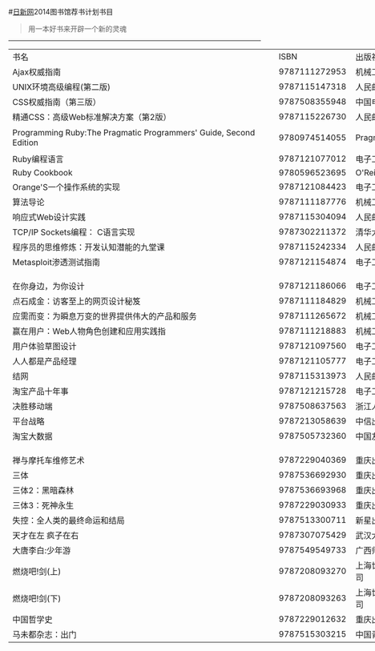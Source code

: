 
#[日新网](http://www.ecjtu.net)2014图书馆荐书计划书目


>用一本好书来开辟一个新的灵魂
***
<table border=0 cellpadding=0 cellspacing=0 width=1267 style='border-collapse:collapse;table-layout:fixed;width:950pt'>
 <tr height=18 valign=middle style='height:13.5pt'>
  <td height=18 class=xl1518732 width=547 style='height:13.5pt;width:410pt'>书名</td>
  <td class=xl6318732 width=137 style='width:103pt'>ISBN</td>
  <td class=xl1518732 width=192 style='width:144pt'>出版社</td>
  <td class=xl1518732 width=391 style='width:293pt'>备注</td>
 </tr>
 <tr class=xl1518732 height=18 valign=middle style='height:13.5pt'>
  <td height=18 class=xl1518732 style='height:13.5pt'>Ajax权威指南</td>
  <td class=xl6418732>9787111272953</td>
  <td class=xl6518732>机械工业出版社</td>
  <td class=xl1518732></td>
 </tr>
 <tr height=18 valign=middle style='height:13.5pt'>
  <td height=18 class=xl1518732 style='height:13.5pt'>UNIX环境高级编程(第二版)</td>
  <td class=xl6318732>9787115147318</td>
  <td class=xl6518732>人民邮电出版社</td>
  <td class=xl1518732></td>
 </tr>
 <tr height=18 valign=middle style='height:13.5pt'>
  <td height=18 class=xl1518732 style='height:13.5pt'>CSS权威指南（第三版）</td>
  <td class=xl6318732>9787508355948</td>
  <td class=xl1518732>中国电力出版社</td>
  <td class=xl1518732>图书馆只有英文影印版</td>
 </tr>
 <tr height=18 valign=middle style='height:13.5pt'>
  <td height=18 class=xl1518732 style='height:13.5pt'>精通CSS：高级Web标准解决方案（第2版）</td>
  <td class=xl6318732>9787115226730</td>
  <td class=xl1518732>人民邮电出版社</td>
  <td class=xl1518732></td>
 </tr>
 <tr height=18 valign=middle style='height:13.5pt'>
  <td height=18 class=xl1518732 style='height:13.5pt'>Programming Ruby:The
  Pragmatic Programmers' Guide, Second Edition</td>
  <td class=xl6318732>9780974514055</td>
  <td class=xl6518732>Pragmatic Bookshelf</td>
  <td class=xl1518732>Ruby最经典的书之一，图书馆只有两本过时的07年中翻版</td>
 </tr>
 <tr height=18 valign=middle style='height:13.5pt'>
  <td height=18 class=xl1518732 style='height:13.5pt'>Ruby编程语言</td>
  <td class=xl6318732>9787121077012</td>
  <td class=xl6518732><font class="font618732">电子工业出版社</font></td>
  <td class=xl1518732></td>
 </tr>
  <tr height=18 valign=middle style='height:13.5pt'>
  <td height=18 class=xl1518732 style='height:13.5pt'>Ruby Cookbook</td>
  <td class=xl6318732>9780596523695</td>
  <td class=xl6518732><font class="font618732">O'Reilly Media</font></td>
  <td class=xl1518732></td>
 </tr>
 <tr height=18 valign=middle style='height:13.5pt'>
  <td height=18 class=xl1518732 style='height:13.5pt'>Orange'S一个操作系统的实现</td>
  <td class=xl6318732>9787121084423</td>
  <td class=xl6518732><font class="font618732">电子工业出版社</font></td>
  <td class=xl1518732></td>
 </tr>
 <tr height=18 valign=middle style='height:13.5pt'>
  <td height=18 class=xl1518732 style='height:13.5pt'>算法导论</td>
  <td class=xl6318732>9787111187776</td>
  <td class=xl6518732><font class="font618732">机械工业出版社</font></td>
  <td class=xl1518732>算法经典，图书馆没有这个中文版</td>
 </tr>
 <tr height=18 valign=middle style='height:13.5pt'>
  <td height=18 class=xl1518732 style='height:13.5pt'>响应式Web设计实践</td>
  <td class=xl6318732>9787115304094</td>
  <td class=xl6518732><font class="font618732">人民邮电出版社</font></td>
  <td class=xl1518732></td>
 </tr>
 <tr height=18 valign=middle style='height:13.5pt'>
  <td height=18 class=xl1518732 style='height:13.5pt'>TCP/IP Sockets编程： C语言实现</td>
  <td class=xl6318732>9787302211372</td>
  <td class=xl6518732><font class="font618732">清华大学出版社</font></td>
  <td class=xl1518732></td>
 </tr>
 <tr height=18 valign=middle style='height:13.5pt'>
  <td height=18 class=xl1518732 style='height:13.5pt'>程序员的思维修炼：开发认知潜能的九堂课</td>
  <td class=xl6318732>9787115242334</td>
  <td class=xl6518732>人民邮电出版社</td>
  <td class=xl1518732></td>
 </tr>
 <tr height=18 valign=middle style='height:13.5pt'>
  <td height=18 class=xl1518732 style='height:13.5pt'>Metasploit渗透测试指南</td>
  <td class=xl6318732>9787121154874</td>
  <td class=xl6518732>电子工业出版社</td>
  <td class=xl1518732></td>
 </tr>
 <tr height=18 valign=middle style='height:13.5pt'>
  <td height=18 class=xl1518732 style='height:13.5pt'></td>
  <td class=xl6318732></td>
  <td class=xl1518732></td>
  <td class=xl1518732></td>
 </tr>
 <tr height=18 valign=middle style='height:13.5pt'>
  <td height=18 class=xl1518732 style='height:13.5pt'>在你身边，为你设计</td>
  <td class=xl6318732>9787121186066</td>
  <td class=xl6518732><font class="font618732">电子工业出版社</font></td>
  <td class=xl1518732></td>
 </tr>
 <tr height=18 valign=middle style='height:13.5pt'>
  <td height=18 class=xl1518732 style='height:13.5pt'>点石成金：访客至上的网页设计秘笈</td>
  <td class=xl6318732>9787111184829</td>
  <td class=xl6518732><font class="font618732">机械工业出版社</font></td>
  <td class=xl1518732></td>
 </tr>
 <tr height=18 valign=middle style='height:13.5pt'>
  <td height=18 class=xl1518732 style='height:13.5pt'>应需而变：为瞬息万变的世界提供伟大的产品和服务</td>
  <td class=xl6318732>9787111265672</td>
  <td class=xl6518732><font class="font618732">机械工业出版社</font></td>
  <td class=xl1518732></td>
 </tr>
 <tr height=18 valign=middle style='height:13.5pt'>
  <td height=18 class=xl1518732 style='height:13.5pt'>赢在用户：Web人物角色创建和应用实践指</td>
  <td class=xl6318732>9787111218883</td>
  <td class=xl6518732><font class="font618732">机械工业出版社</font></td>
  <td class=xl1518732></td>
 </tr>
 <tr height=18 valign=middle style='height:13.5pt'>
  <td height=18 class=xl1518732 style='height:13.5pt'>用户体验草图设计</td>
  <td class=xl6318732>9787121097560</td>
  <td class=xl6518732>电子工业出版社</td>
  <td class=xl1518732></td>
 </tr>
 <tr height=18 valign=middle style='height:13.5pt'>
  <td height=18 class=xl1518732 style='height:13.5pt'>人人都是产品经理</td>
  <td class=xl6318732>9787121105777</td>
  <td class=xl6518732>电子工业出版社</td>
  <td class=xl1518732></td>
 </tr>
<tr height=18 valign=middle style='height:13.5pt'>
  <td height=18 class=xl1518732 style='height:13.5pt'>结网</td>
  <td class=xl6318732>9787115313973</td>
  <td class=xl6518732>人民邮电出版社</td>
  <td class=xl1518732></td>
 </tr>
<tr height=18 valign=middle style='height:13.5pt'>
  <td height=18 class=xl1518732 style='height:13.5pt'>淘宝产品十年事</td>
  <td class=xl6318732>9787121215728</td>
  <td class=xl6518732>电子工业出版社</td>
  <td class=xl1518732></td>
 </tr>
<tr height=18 valign=middle style='height:13.5pt'>
  <td height=18 class=xl1518732 style='height:13.5pt'>决胜移动端</td>
  <td class=xl6318732>9787508637563</td>
  <td class=xl6518732>浙江人民出版社</td>
  <td class=xl1518732></td>
 </tr>
<tr height=18 valign=middle style='height:13.5pt'>
  <td height=18 class=xl1518732 style='height:13.5pt'>平台战略</td>
  <td class=xl6318732>9787213058639</td>
  <td class=xl6518732>中信出版社</td>
  <td class=xl1518732></td>
 </tr>
<tr height=18 valign=middle style='height:13.5pt'>
  <td height=18 class=xl1518732 style='height:13.5pt'>淘宝大数据</td>
  <td class=xl6318732>9787505732360</td>
  <td class=xl6518732>中国友谊出版公司</td>
  <td class=xl1518732>书本身写的不怎么滴，但是里面的数据来之不易</td>
 </tr>
 <tr height=18 valign=middle style='height:13.5pt'>
  <td height=18 class=xl1518732 style='height:13.5pt'></td>
  <td class=xl6318732></td>
  <td class=xl1518732></td>
  <td class=xl1518732></td>
 </tr>
 <tr height=18 valign=middle style='height:13.5pt'>
  <td height=18 class=xl1518732 style='height:13.5pt'>禅与摩托车维修艺术</td>
  <td class=xl6318732>9787229040369</td>
  <td class=xl1518732>重庆出版社</td>
  <td class=xl1518732>标题很猎奇但是内容很不错</td>
 </tr>
 <tr height=18 valign=middle style='height:13.5pt'>
  <td height=18 class=xl1518732 style='height:13.5pt'>三体</td>
  <td class=xl6318732>9787536692930</td>
  <td class=xl1518732>重庆出版社</td>
  <td rowspan=3 class=xl6618732>中国科幻鼻祖</td>
 </tr>
 <tr height=18 valign=middle style='height:13.5pt'>
  <td height=18 class=xl1518732 style='height:13.5pt'>三体2：黑暗森林</td>
  <td class=xl6318732>9787536693968</td>
  <td class=xl1518732>重庆出版社</td>
 </tr>
 <tr height=18 valign=middle style='height:13.5pt'>
  <td height=18 class=xl1518732 style='height:13.5pt'>三体3：死神永生</td>
  <td class=xl6318732>9787229030933</td>
  <td class=xl1518732>重庆出版社</td>
 </tr>
 <tr height=18 valign=middle style='height:13.5pt'>
  <td height=18 class=xl1518732 style='height:13.5pt'>失控：全人类的最终命运和结局</td>
  <td class=xl6318732>9787513300711</td>
  <td class=xl1518732>新星出版社</td>
  <td class=xl1518732></td>
 </tr>
 <tr height=18 valign=middle style='height:13.5pt'>
  <td height=18 class=xl1518732 style='height:13.5pt'>天才在左 疯子在右</td>
  <td class=xl6318732>9787307075429</td>
  <td class=xl1518732>武汉大学出版社</td>
  <td class=xl1518732>一本看完之后，开始怀疑世界的书。</td>
 </tr>
<tr height=18 valign=middle style='height:13.5pt'>
  <td height=18 class=xl1518732 style='height:13.5pt'>大唐李白:少年游 </td>
  <td class=xl6318732>9787549549733</td>
  <td class=xl1518732>广西师范大学出版社</td>
  <td class=xl1518732></td>
 </tr>
<tr height=18 valign=middle style='height:13.5pt'>
  <td height=18 class=xl1518732 style='height:13.5pt'>燃烧吧!剑(上) </td>
  <td class=xl6318732>9787208093270</td>
  <td class=xl1518732>上海世纪出版股份有限公司</td>
  <td class=xl1518732></td>
 </tr>
<tr height=18 valign=middle style='height:13.5pt'>
  <td height=18 class=xl1518732 style='height:13.5pt'>燃烧吧!剑(下) </td>
  <td class=xl6318732>9787208093263</td>
  <td class=xl1518732>上海世纪出版股份有限公司</td>
  <td class=xl1518732></td>
 </tr>
<tr height=18 valign=middle style='height:13.5pt'>
  <td height=18 class=xl1518732 style='height:13.5pt'>中国哲学史</td>
  <td class=xl6318732>9787229012632</td>
  <td class=xl1518732>重庆出版社</td>
  <td class=xl1518732></td>
 </tr>
<tr height=18 valign=middle style='height:13.5pt'>
  <td height=18 class=xl1518732 style='height:13.5pt'>马未都杂志：出门</td>
  <td class=xl6318732>9787515303215</td>
  <td class=xl1518732>中国青年出版社</td>
  <td class=xl1518732>超唯美，有种冲动走遍世界</td>
 </tr>
 <tr height=0 style='display:none'>
  <td width=547 style='width:410pt'></td>
  <td width=137 style='width:103pt'></td>
  <td width=192 style='width:144pt'></td>
  <td width=391 style='width:293pt'></td>
 </tr>
</table>

